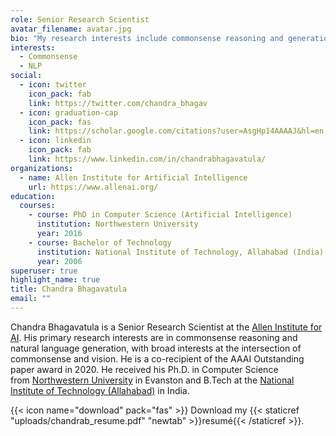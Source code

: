 ```yaml
---
role: Senior Research Scientist
avatar_filename: avatar.jpg
bio: "My research interests include commonsense reasoning and generation. "
interests:
  - Commonsense
  - NLP
social:
  - icon: twitter
    icon_pack: fab
    link: https://twitter.com/chandra_bhagav
  - icon: graduation-cap
    icon_pack: fas
    link: https://scholar.google.com/citations?user=AsgHp14AAAAJ&hl=en
  - icon: linkedin
    icon_pack: fab
    link: https://www.linkedin.com/in/chandrabhagavatula/
organizations:
  - name: Allen Institute for Artificial Intelligence
    url: https://www.allenai.org/
education:
  courses:
    - course: PhD in Computer Science (Artificial Intelligence)
      institution: Northwestern University
      year: 2016
    - course: Bachelor of Technology
      institution: National Institute of Technology, Allahabad (India)
      year: 2006
superuser: true
highlight_name: true
title: Chandra Bhagavatula
email: ""
---
```

Chandra Bhagavatula is a Senior Research Scientist at the [Allen Institute for AI](https://allenai.org/). His primary research interests are in commonsense reasoning and natural language generation, with broad interests at the intersection of commonsense and vision. He is a co-recipient of the AAAI Outstanding paper award in 2020. He received his Ph.D. in Computer Science from [Northwestern University](https://www.northwestern.edu/) in Evanston and B.Tech at the [National Institute of Technology (Allahabad)](http://www.mnnit.ac.in/) in India. 

{{< icon name="download" pack="fas" >}} Download my {{< staticref "uploads/chandrab_resume.pdf" "newtab" >}}resumé{{< /staticref >}}.